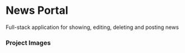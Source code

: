 # News Portal
Full-stack application for showing, editing, deleting and posting news

### Project Images

